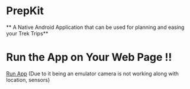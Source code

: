 # PrepKit

** A Native Android Application that can be used for planning and easing your Trek Trips**

# Run the App on Your Web Page !!
[Run App](https://appetize.io/embed/b_65yzgrf7u7swgiy4zdyiki3rke) (Due to it being an emulator camera is not working along with location, sensors)


